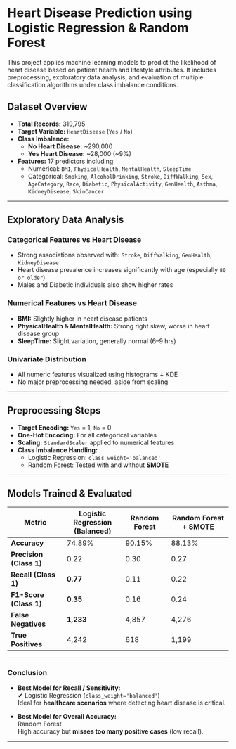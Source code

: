 # Heart Disease Prediction using Logistic Regression & Random Forest

This project applies machine learning models to predict the likelihood of heart disease based on patient health and lifestyle attributes. It includes preprocessing, exploratory data analysis, and evaluation of multiple classification algorithms under class imbalance conditions.

##  Dataset Overview

- **Total Records:** 319,795
- **Target Variable:** `HeartDisease` (`Yes` / `No`)
- **Class Imbalance:**
  - **No Heart Disease:** ~290,000
  - **Yes Heart Disease:** ~28,000 (~9%)
- **Features:** 17 predictors including:
  - Numerical: `BMI`, `PhysicalHealth`, `MentalHealth`, `SleepTime`
  - Categorical: `Smoking`, `AlcoholDrinking`, `Stroke`, `DiffWalking`, `Sex`, `AgeCategory`, `Race`, `Diabetic`, `PhysicalActivity`, `GenHealth`, `Asthma`, `KidneyDisease`, `SkinCancer`

---

##  Exploratory Data Analysis

### Categorical Features vs Heart Disease
- Strong associations observed with: `Stroke`, `DiffWalking`, `GenHealth`, `KidneyDisease`
- Heart disease prevalence increases significantly with age (especially `80 or older`)
- Males and Diabetic individuals also show higher rates

### Numerical Features vs Heart Disease
- **BMI:** Slightly higher in heart disease patients
- **PhysicalHealth & MentalHealth:** Strong right skew, worse in heart disease group
- **SleepTime:** Slight variation, generally normal (6–9 hrs)

### Univariate Distribution
- All numeric features visualized using histograms + KDE
- No major preprocessing needed, aside from scaling

---

##  Preprocessing Steps

- **Target Encoding:** `Yes` = 1, `No` = 0
- **One-Hot Encoding:** For all categorical variables
- **Scaling:** `StandardScaler` applied to numerical features
- **Class Imbalance Handling:**
  - Logistic Regression: `class_weight='balanced'`
  - Random Forest: Tested with and without **SMOTE**

---

##  Models Trained & Evaluated

| Metric                     | Logistic Regression<br>(Balanced) | Random Forest | Random Forest + SMOTE |
|----------------------------|----------------------------------|----------------|------------------------|
| **Accuracy**               | 74.89%                           | 90.15%         | 88.13%                 |
| **Precision (Class 1)**    | 0.22                             | 0.30           | 0.27                   |
| **Recall (Class 1)**       | **0.77**                      | 0.11           | 0.22                   |
| **F1-Score (Class 1)**     | **0.35**                      | 0.16           | 0.24                   |
| **False Negatives**        | **1,233**                     | 4,857          | 4,276                  |
| **True Positives**         | 4,242                            | 618            | 1,199                  |

---

### Conclusion

- **Best Model for Recall / Sensitivity:**  
  ✔ Logistic Regression (`class_weight='balanced'`)  
  Ideal for **healthcare scenarios** where detecting heart disease is critical.

- **Best Model for Overall Accuracy:**  
   Random Forest  
  High accuracy but **misses too many positive cases** (low recall).

---



